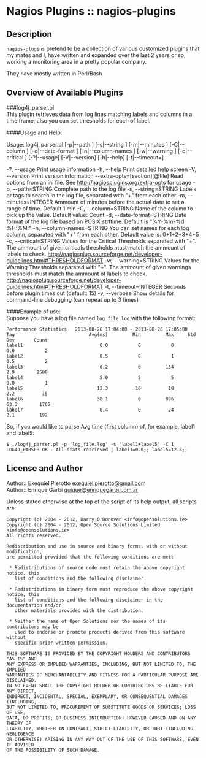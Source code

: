 Nagios Plugins :: nagios-plugins
================================

Description
------------

`nagios-plugins` pretend to be a collection of various customized plugins that my
mates and I, have written and expanded over the last 2 years or so, working a monitoring
area in a pretty popular company.

They have mostly written in Perl/Bash

Overview of Available Plugins
-----------------------------

###log4j\_parser.pl  
This plugin retrieves data from log lines matching labels and columns in a time frame,
also you can set thresholds for each of label.

####Usage and Help:  

Usage: log4j_parser.pl [-p|--path <complete path to log file>] [-s|--string <labels to search for>] [-m|--minutes <ammount of minutes before the actual date to set the time frame>] [-C|--column <name of the column to retrieve the data>] [-d|--date-format <date format>] [-n|--column-names <set names for each log column>] [-w|--warning <warning threshold>] [-c|--critical <critical threshold>] [-?|--usage] [-V|--version] [-h|--help] [-t|--timeout=<timeout>]

 -?, --usage
   Print usage information
 -h, --help
   Print detailed help screen
 -V, --version
   Print version information
 --extra-opts=[section][@file]
   Read options from an ini file. See http://nagiosplugins.org/extra-opts for usage
 -p, --path=STRING
   Complete path to the log file
 -s, --string=STRING
   Labels or tags to search in the log file, separated with "+" from each other
 -m, --minutes=INTEGER
   Ammount of minutes before the actual date to set a range of time. Default 1 min
 -C, --column=STRING
   Name of the column to pick up the value. Default value: Count
 -d, --date-format=STRING
   Date format of the log file based on POSIX strftime. Default is "%Y-%m-%d %H:%M:"
 -n, --column-names=STRING
   You can set names for each log column, separated with "+" from each other. Default value is: 0+1+2+3+4+5
 -c, --critical=STRING
   Values for the Critical Thresholds separated with "+". The ammount of given criticals thresholds must match the ammount of labels to check. http://nagiosplug.sourceforge.net/developer-guidelines.html#THRESHOLDFORMAT
 -w, --warning=STRING
   Values for the Warning Thresholds separated with "+". The ammount of given warnings thresholds must match the ammount of labels to check. http://nagiosplug.sourceforge.net/developer-guidelines.html#THRESHOLDFORMAT
 -t, --timeout=INTEGER
   Seconds before plugin times out (default: 15)
 -v, --verbose
   Show details for command-line debugging (can repeat up to 3 times)

####Example of use:  
  Suppose you have a log file named `log_file.log` with the following format:
  
    Performance Statistics   2013-08-26 17:04:00 - 2013-08-26 17:05:00
    Tag                           Avg(ms)         Min         Max     Std Dev       Count
    label1                            0.0           0           0         0.0           2
    label2                            0.5           0           1         0.5           2
    label3                            0.2           0         134         2.9        2588
    label4                            5.0           5           5         0.0           1
    label5                           12.3          10          18         2.2          15
    label6                           38.1           0         996        63.3        1765
    label7                            0.4           0          24         2.1         192
  
  So, if you would like to parse Avg time \(first column\) of, for example, label1 and label5:
  
  
    $ ./log4j_parser.pl -p 'log_file.log' -s 'label1+label5' -C 1
    LOG4J_PARSER OK - All stats retrieved | label1=0.0;; label5=12.3;;
  

License and Author
------------------

Author:: Exequiel Pierotto <exequiel.pierotto@gmail.com>  
Author:: Enrique Garbi <quique@enriquegarbi.com.ar>


Unless stated otherwise at the top of the script of its help output, all scripts
are:

    Copyright (c) 2004 - 2012, Barry O'Donovan <info@opensolutions.ie>
    Copyright (c) 2004 - 2012, Open Source Solutions Limited <info@opensolutions.ie>
    All rights reserved.

    Redistribution and use in source and binary forms, with or without modification,
    are permitted provided that the following conditions are met:

     * Redistributions of source code must retain the above copyright notice, this
       list of conditions and the following disclaimer.

     * Redistributions in binary form must reproduce the above copyright notice, this
       list of conditions and the following disclaimer in the documentation and/or
       other materials provided with the distribution.

     * Neither the name of Open Solutions nor the names of its contributors may be
       used to endorse or promote products derived from this software without
       specific prior written permission.

    THIS SOFTWARE IS PROVIDED BY THE COPYRIGHT HOLDERS AND CONTRIBUTORS "AS IS" AND
    ANY EXPRESS OR IMPLIED WARRANTIES, INCLUDING, BUT NOT LIMITED TO, THE IMPLIED
    WARRANTIES OF MERCHANTABILITY AND FITNESS FOR A PARTICULAR PURPOSE ARE DISCLAIMED.
    IN NO EVENT SHALL THE COPYRIGHT HOLDER OR CONTRIBUTORS BE LIABLE FOR ANY DIRECT,
    INDIRECT, INCIDENTAL, SPECIAL, EXEMPLARY, OR CONSEQUENTIAL DAMAGES (INCLUDING,
    BUT NOT LIMITED TO, PROCUREMENT OF SUBSTITUTE GOODS OR SERVICES; LOSS OF USE,
    DATA, OR PROFITS; OR BUSINESS INTERRUPTION) HOWEVER CAUSED AND ON ANY THEORY OF
    LIABILITY, WHETHER IN CONTRACT, STRICT LIABILITY, OR TORT (INCLUDING NEGLIGENCE
    OR OTHERWISE) ARISING IN ANY WAY OUT OF THE USE OF THIS SOFTWARE, EVEN IF ADVISED
    OF THE POSSIBILITY OF SUCH DAMAGE.


